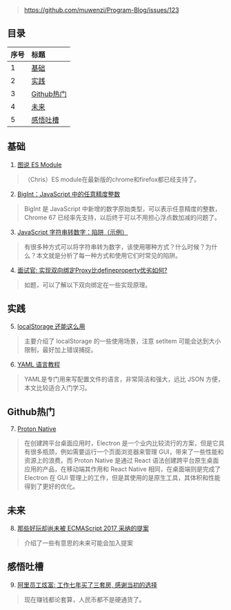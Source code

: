 > https://github.com/muwenzi/Program-Blog/issues/123

## 目录

| 序号 | 标题 |
| :-- | :-- |
| 1 | [基础](#1) |
| 2 | [实践](#2)|
| 3 | [Github热门](#3)|
| 4 | [未来](#4)|
| 5 | [感悟吐槽](#5)|

<h2 id="1">基础</h2>

1. [图说 ES Module](https://segmentfault.com/a/1190000014318751)
> （Chris）ES module在最新版的chrome和firefox都已经支持了。

2. [BigInt：JavaScript 中的任意精度整数](https://mp.weixin.qq.com/s/jZa0YEhUov0xqMAmDDrzfg)
> BigInt 是 JavaScript 中新增的数字原始类型，可以表示任意精度的整数，Chrome 67 已经率先支持，以后终于可以不用担心浮点数加减的问题了。

3. [JavaScript 字符串转数字：陷阱（示例）](https://zcfy.cc/article/converting-strings-to-number-in-javascript-pitfalls-example-4301.html)
> 有很多种方式可以将字符串转为数字，该使用哪种方式？什么时候？为什么？本文就是分析了每一种方式和使用它们时常见的陷阱。

4. [面试官: 实现双向绑定Proxy比defineproperty优劣如何?](https://juejin.im/post/5acd0c8a6fb9a028da7cdfaf?utm_source=gold_browser_extension)
> 如题，可以了解以下双向绑定在一些实现原理。

<h2 id="2">实践</h2>

5. [localStorage 还能这么用](https://mp.weixin.qq.com/s/g5zHRLFSBvHWaKLLhedtvQ)
> 主要介绍了 localStorage 的一些使用场景，注意 setItem 可能会达到大小限制，最好加上错误捕捉。

6. [YAML 语言教程](https://mp.weixin.qq.com/s/UtgujG9ajbiiEyovlj65Xw)
> YAML是专门用来写配置文件的语言，非常简洁和强大，远比 JSON 方便，本文比较适合入门学习。

<h2 id="3">Github热门</h2>

7. [Proton Native](https://github.com/kusti8/proton-native)
> 在创建跨平台桌面应用时，Electron 是一个业内比较流行的方案，但是它具有很多瓶颈，例如需要运行一个页面浏览器来管理 GUI，带来了一些性能和资源上的浪费。而 Proton Native 是通过 React 语法创建跨平台原生桌面应用的产品，在移动端其作用和 React Native 相同，在桌面端则是完成了 Electron 在 GUI 管理上的工作，但是其使用的是原生工具，其体积和性能得到了更好的优化。

<h2 id="4">未来</h2>

8. [那些好玩却尚未被 ECMAScript 2017 采纳的提案](https://juejin.im/post/5ae920fd51882567127852e7)
> 介绍了一些有意思的未来可能会加入提案

<h2 id="5">感悟吐槽</h2>

9. [阿里员工炫富: 工作七年买了三套房, 感谢当初的选择](https://mp.weixin.qq.com/s/iLo5mnfmIJjBIiS8hAMWQQ)
> 现在赚钱都论套算，人民币都不是硬通货了。
